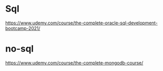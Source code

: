 # Sql
https://www.udemy.com/course/the-complete-oracle-sql-development-bootcamp-2021/
# no-sql
https://www.udemy.com/course/the-complete-mongodb-course/
